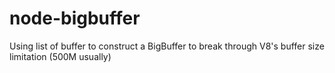 node-bigbuffer
==============

Using list of buffer to construct a BigBuffer to break through V8's buffer size limitation (500M usually)
